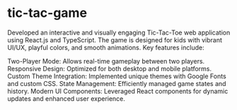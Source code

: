 # tic-tac-game
Developed an interactive and visually engaging Tic-Tac-Toe web application using React.js and TypeScript. The game is designed for kids with vibrant UI/UX, playful colors, and smooth animations. Key features include:

Two-Player Mode: Allows real-time gameplay between two players.
Responsive Design: Optimized for both desktop and mobile platforms.
Custom Theme Integration: Implemented unique themes with Google Fonts and custom CSS.
State Management: Efficiently managed game states and history.
Modern UI Components: Leveraged React components for dynamic updates and enhanced user experience.

